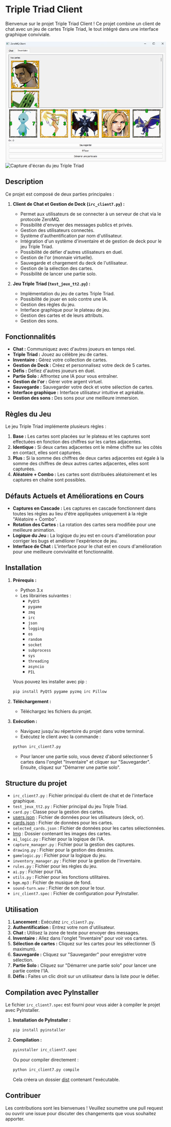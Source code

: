 # Triple Triad Client

Bienvenue sur le projet Triple Triad Client ! Ce projet combine un client de chat avec un jeu de cartes Triple Triad, le tout intégré dans une interface graphique conviviale.

![Capture d'écran du client IRC](images/irc_client7.jpg)
![Capture d'écran du jeu Triple Triad](images/jeux_triple_triad.jpg)

## Description

Ce projet est composé de deux parties principales :

1.  **Client de Chat et Gestion de Deck (`irc_client7.py`) :**
    *   Permet aux utilisateurs de se connecter à un serveur de chat via le protocole ZeroMQ.
    *   Possibilité d'envoyer des messages publics et privés.
    *   Gestion des utilisateurs connectés.
    *   Système d'authentification par nom d'utilisateur.
    *   Intégration d'un système d'inventaire et de gestion de deck pour le jeu Triple Triad.
    *   Possibilité de défier d'autres utilisateurs en duel.
    *   Gestion de l'or (monnaie virtuelle).
    *   Sauvegarde et chargement du deck de l'utilisateur.
    *   Gestion de la sélection des cartes.
    *   Possibilité de lancer une partie solo.

2.  **Jeu Triple Triad (`test_jeux_tt2.py`) :**
    *   Implémentation du jeu de cartes Triple Triad.
    *   Possibilité de jouer en solo contre une IA.
    *   Gestion des règles du jeu.
    *   Interface graphique pour le plateau de jeu.
    *   Gestion des cartes et de leurs attributs.
    *   Gestion des sons.

## Fonctionnalités

*   **Chat :** Communiquez avec d'autres joueurs en temps réel.
*   **Triple Triad :** Jouez au célèbre jeu de cartes.
*   **Inventaire :** Gérez votre collection de cartes.
*   **Gestion de Deck :** Créez et personnalisez votre deck de 5 cartes.
*   **Défis :** Défiez d'autres joueurs en duel.
*   **Partie Solo :** Affrontez une IA pour vous entraîner.
*   **Gestion de l'or :** Gérer votre argent virtuel.
*   **Sauvegarde :** Sauvegarder votre deck et votre sélection de cartes.
*   **Interface graphique :** Interface utilisateur intuitive et agréable.
*   **Gestion des sons :** Des sons pour une meilleure immersion.

## Règles du Jeu

Le jeu Triple Triad implémente plusieurs règles :

1. **Base :** Les cartes sont placées sur le plateau et les captures sont effectuées en fonction des chiffres sur les cartes adjacentes.
2. **Identique :** Si deux cartes adjacentes ont le même chiffre sur les côtés en contact, elles sont capturées.
3. **Plus :** Si la somme des chiffres de deux cartes adjacentes est égale à la somme des chiffres de deux autres cartes adjacentes, elles sont capturées.
4. **Aléatoire + Combo :** Les cartes sont distribuées aléatoirement et les captures en chaîne sont possibles.

## Défauts Actuels et Améliorations en Cours

* **Captures en Cascade :** Les captures en cascade fonctionnent dans toutes les règles au lieu d'être appliquées uniquement à la règle "Aléatoire + Combo".
* **Rotation des Cartes :** La rotation des cartes sera modifiée pour une meilleure animation.
* **Logique du Jeu :** La logique du jeu est en cours d'amélioration pour corriger les bugs et améliorer l'expérience de jeu.
* **Interface de Chat :** L'interface pour le chat est en cours d'amélioration pour une meilleure convivialité et fonctionnalité.

## Installation

1.  **Prérequis :**
    *   Python 3.x
    *   Les librairies suivantes :
        *   `PyQt5`
        *   `pygame`
        *   `zmq`
        *   `irc`
        *   `json`
        *   `logging`
        *   `os`
        *   `random`
        *   `socket`
        *   `subprocess`
        *   `sys`
        *   `threading`
        *   `asyncio`
        *   `PIL`

    Vous pouvez les installer avec pip :

    ```bash
    pip install PyQt5 pygame pyzmq irc Pillow
    ```

2.  **Téléchargement :**
    *   Téléchargez les fichiers du projet.

3.  **Exécution :**
    *   Naviguez jusqu'au répertoire du projet dans votre terminal.
    *   Exécutez le client avec la commande :

    ```bash
    python irc_client7.py
    ```

    *   Pour lancer une partie solo, vous devez d'abord sélectionner 5 cartes dans l'onglet "Inventaire" et cliquer sur "Sauvegarder". Ensuite, cliquez sur "Démarrer une partie solo".

## Structure du projet

*   `irc_client7.py` : Fichier principal du client de chat et de l'interface graphique.
*   `test_jeux_tt2.py` : Fichier principal du jeu Triple Triad.
*   `card.py` : Classe pour la gestion des cartes.
*   [users.json](http://_vscodecontentref_/3) : Fichier de données pour les utilisateurs (deck, or).
*   [cards.json](http://_vscodecontentref_/4) : Fichier de données pour les cartes.
*   `selected_cards.json` : Fichier de données pour les cartes sélectionnées.
*   [Img](http://_vscodecontentref_/5) : Dossier contenant les images des cartes.
*   `ai_logic.py` : Fichier pour la logique de l'IA.
*   `capture_manager.py` : Fichier pour la gestion des captures.
*   `drawing.py` : Fichier pour la gestion des dessins.
*   `gamelogic.py` : Fichier pour la logique du jeu.
*   `inventory_manager.py` : Fichier pour la gestion de l'inventaire.
*   `rules.py` : Fichier pour les règles du jeu.
*   `ai.py` : Fichier pour l'IA.
*   `utils.py` : Fichier pour les fonctions utilitaires.
*   `bgm.mp3` : Fichier de musique de fond.
*   `sound-turn.wav` : Fichier de son pour le tour.
*   `irc_client7.spec` : Fichier de configuration pour PyInstaller.

## Utilisation

1.  **Lancement :** Exécutez `irc_client7.py`.
2.  **Authentification :** Entrez votre nom d'utilisateur.
3.  **Chat :** Utilisez la zone de texte pour envoyer des messages.
4.  **Inventaire :** Allez dans l'onglet "Inventaire" pour voir vos cartes.
5.  **Sélection de cartes :** Cliquez sur les cartes pour les sélectionner (5 maximum).
6.  **Sauvegarde :** Cliquez sur "Sauvegarder" pour enregistrer votre sélection.
7.  **Partie Solo :** Cliquez sur "Démarrer une partie solo" pour lancer une partie contre l'IA.
8.  **Défis :** Faites un clic droit sur un utilisateur dans la liste pour le défier.

## Compilation avec PyInstaller

Le fichier `irc_client7.spec` est fourni pour vous aider à compiler le projet avec PyInstaller.

1.  **Installation de PyInstaller :**

    ```bash
    pip install pyinstaller
    ```

2.  **Compilation :**

    ```bash
    pyinstaller irc_client7.spec
    ```

    Ou pour compiler directement :
    ```bash
    python irc_client7.py compile
    ```

    Cela créera un dossier [dist](http://_vscodecontentref_/6) contenant l'exécutable.

## Contribuer

Les contributions sont les bienvenues ! Veuillez soumettre une pull request ou ouvrir une issue pour discuter des changements que vous souhaitez apporter.